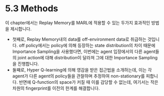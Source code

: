 # 5.3 Methods



이 chapter에서는 Replay Memory를 MARL에 적용할 수 있는 두가지 효과적인 방법을 제시합니다.

* 첫째로, Replay Memory내의 data를 off-environment data로 취급하는 것입니다. off policy에서는 policy에 의해 등장하는 state distribution의 차이 때문에 Importance Sampling을 사용했다면, 이번에는 agent 입장에서의 다른 agent들의 joint action에 대해 distribution이 달라져 그에 대한 Importance Sampling을 진행합니다. 
* 둘째로, Hyper Q-learning에 의해 영감을 받은 접근법을 소개하는데, 이는 각 agent가 다른 agent의 policy들을 관찰하며 추정하여 non-stationary를 피합니다. 반면에 Q-function의 space가 커질 때 이를 감당할 수 없는데, 여기서는 작은 차원의 fingerprint를 이전의 한계를 해결합니다.


